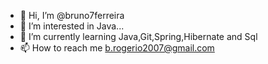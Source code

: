 - 👋 Hi, I’m @bruno7ferreira
- 👀 I’m interested in Java...
- 🌱 I’m currently learning Java,Git,Spring,Hibernate and Sql
- 📫 How to reach me b.rogerio2007@gmail.com

<!---
bruno7ferreira/bruno7ferreira is a ✨ special ✨ repository because its `README.md` (this file) appears on your GitHub profile.
You can click the Preview link to take a look at your changes.
--->
